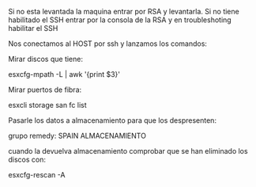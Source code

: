 Si no esta levantada la maquina entrar por RSA y levantarla.
Si no tiene habilitado el SSH entrar por la consola de la RSA y en troubleshoting habilitar el SSH

Nos conectamos al HOST por ssh y lanzamos los comandos:

Mirar discos que tiene:

esxcfg-mpath -L | awk '{print $3}'

Mirar puertos de fibra:

esxcli storage san fc list

Pasarle los datos a almacenamiento para que los despresenten:

grupo remedy: SPAIN ALMACENAMIENTO

cuando la devuelva almacenamiento comprobar que se han eliminado los discos con:

esxcfg-rescan -A